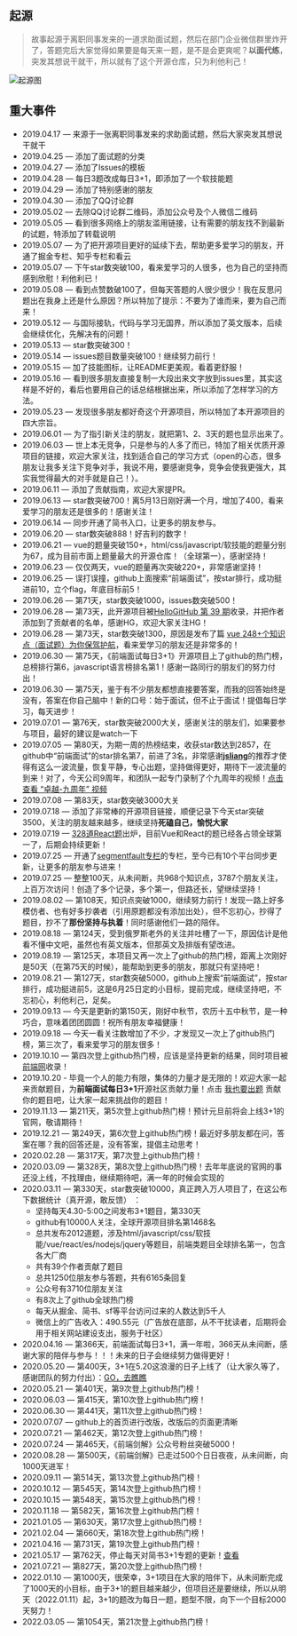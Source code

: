 ## 起源
> 故事起源于离职同事发来的一道求助面试题，然后在部门企业微信群里炸开了，答题完后大家觉得如果要是每天来一题，是不是会更爽呢？**以面代练**，突发其想说干就干，所以就有了这个开源仓库，只为利他利己！

![起源图](https://github.com/haizlin/fe-interview/raw/master/resource/images/begin.jpg)

## 重大事件

- 2019.04.17 — 来源于一张离职同事发来的求助面试题，然后大家突发其想说干就干
- 2019.04.25 — 添加了面试题的分类
- 2019.04.27 — 添加了Issues的模板
- 2019.04.28 — 每日3题改成每日3+1，即添加了一个软技能题
- 2019.04.29 — 添加了特别感谢的朋友
- 2019.04.30 — 添加了QQ讨论群
- 2019.05.02 — 去除QQ讨论群二维码，添加公众号及个人微信二维码
- 2019.05.05 — 看到很多网络上的朋友滥用链接，让有需要的朋友找不到最新的试题，特添加了转载说明
- 2019.05.07 — 为了把开源项目更好的延续下去，帮助更多爱学习的朋友，开通了掘金专栏、知乎专栏和看云
- 2019.05.07 — 下午star数突破100，看来爱学习的人很多，也为自己的坚持而感到欣慰！利他利已！
- 2019.05.08 — 看到点赞数破100了，但每天答题的人很少很少！我在反思问题出在我身上还是什么原因？所以特加了提示：不要为了谁而来，要为自己而来！
- 2019.05.12 — 与国际接轨，代码与学习无国界，所以添加了英文版本，后续会继续优化，先解决有的问题！
- 2019.05.13 — star数突破300！
- 2019.05.14 — issues题目数量突破100！继续努力前行！
- 2019.05.15 — 加了技能图标，让README更美观，看着更舒服！
- 2019.05.16 — 看到很多朋友直接复制一大段出来文字放到issues里，其实这样是不好的，看后也要用自己的话总结根据出来，所以添加了怎样学习的方法。
- 2019.05.23 — 发现很多朋友都好奇这个开源项目，所以特加了本开源项目的四大宗旨。
- 2019.06.01 — 为了指引新关注的朋友，就把第1、2、3天的题也显示出来了。
- 2019.06.03 — 世上本无竞争，只是参与的人多了而已，特加了相关优质开源项目的链接，欢迎大家关注，找到适合自己的学习方式（open的心态，很多朋友让我多关注下竞争对手，我说不用，要感谢竞争，竞争会使我更强大，其实我觉得最大的对手就是自己！）。
- 2019.06.11 — 添加了贡献指南，欢迎大家提PR。
- 2019.06.13 — star数突破700！离5月13日刚好满一个月，增加了400，看来爱学习的朋友还是很多的！感谢关注！
- 2019.06.14 — 同步开通了简书入口，让更多的朋友参与。
- 2019.06.20 — star数突破888！好吉利的数字！
- 2019.06.21 — vue的题量突破150+，html/css/javascript/软技能的题量分别为67，成为目前市面上题量最大的开源仓库！（全球第一），感谢坚持！
- 2019.06.23 — 仅仅两天，vue的题量再次突破220+，非常感谢坚持！
- 2019.06.25 — 误打误撞，github上面搜索“前端面试”，按star排行，成功挺进前10，立个flag，年底目标前5！
- 2019.06.26 — 第71天，star数突破1000，issues数突破500！
- 2019.06.28 — 第73天，此开源项目被[HelloGitHub 第 39 期](https://hellogithub.com/periodical/volume/39/)收录，并把作者添加到了贡献者的名单，感谢HG，欢迎大家关注HG！
- 2019.06.28 — 第73天，star数突破1300，原因是发布了篇 [vue 248+个知识点（面试题）为你保驾护航](https://juejin.im/post/5d153267e51d4510624f9809)，看来爱学习的朋友还是非常多的！
- 2019.06.30 — 第75天，《前端面试每日3+1》开源项目上了github的热门榜，总榜排行第6，javascript语言榜排名第1！感谢一路同行的朋友们的努力付出！
- 2019.06.30 — 第75天，鉴于有不少朋友都想直接要答案，而我的回答始终是没有，答案在你自己脑中！新的口号：始于面试，但不止于面试！提倡每日学习，每天进步！
- 2019.07.01 — 第76天，star数突破2000大关，感谢关注的朋友们，如果要参与项目，最好的建议是watch一下
- 2019.07.05 — 第80天，为期一周的热榜结束，收获star数达到2857，在github中“前端面试”的star排名第7，前进了3名，非常感谢[**jsliang**](https://github.com/LiangJunrong/document-library)的推荐才使得有这么一波流量，恢复平静，专心出题，坚持做得更好，期待下一波流量的到来！对了，今天公司9周年，和团队一起专门录制了个九周年的视频！[点击查看 “卓越-九周年” 视频](https://v.youku.com/v_show/id_XNDI2NDUyOTY2MA==.html?spm=a2h3j.8428770.3416059.1)
- 2019.07.08 — 第83天，star数突破3000大关
- 2019.07.18 — 添加了非常棒的开源项目链接，顺便记录下今天star突破3500，关注的朋友越来越多，继续坚持**死磕自己，愉悦大家**
- 2019.07.19 — [328道React题](https://juejin.im/post/5d310e8bf265da1bd261259d)出炉，目前Vue和React的题已经各占领全球第一了，后期会持续更新！
- 2019.07.25 — 开通了[segmentfault专栏](https://segmentfault.com/blog/frontend-interview)的专栏，至今已有10个平台同步更新，让更多的朋友参与进来！
- 2019.07.25 — 整整100天，从未间断，共968个知识点，3787个朋友关注，上百万次访问！创造了多个记录，多个第一，但路还长，望继续坚持！
- 2019.08.02 — 第108天，知识点突破1000，继续努力前行！发现一路上好多模仿者、也有好多抄袭者（引用原题都没有添加出处），但不忘初心，抄得了题目，抄不了**那份坚持与执着**！同时感谢他们一路的陪伴。
- 2019.08.18 — 第124天，受到俄罗斯老外的关注并吐槽了一下，原因估计是他看不懂中文吧，虽然也有英文版本，但那英文及排版有望改进。
- 2019.08.19 — 第125天，本项目又再一次上了github的热门榜，距离上次刚好是50天（在第75天的时候），能帮助到更多的朋友，那就只有坚持吧！
- 2019.08.21 — 第127天，star数突破5000，github上搜索“前端面试”，按star排行，成功挺进前5，这是6月25日定的小目标，提前完成，继续坚持吧，不忘初心，利他利己，足矣。
- 2019.09.13 — 今天是更新的第150天，刚好中秋节，农历十五中秋节，是一种巧合，意味着团团圆圆！祝所有朋友幸福健康！
- 2019.09.18 — 今天一看关注数增加了不少，才发现又一次上了github热门榜，第三次了，看来爱学习的朋友很多！
- 2019.10.10 — 第四次登上github热门榜，应该是坚持更新的结果，同时项目被[前端网](http://qianduan.cc)收录！
- 2019.10.20 - 毕竟一个人的能力有限，集体的力量才是无限的！欢迎大家一起来贡献题目，为**前端面试每日3+1**开源社区贡献力量！点击 [我也要出题](http://www.h-camel.com/contribution.html) 贡献你的题目吧，让大家一起来挑战你的题目！
- 2019.11.13 — 第211天，第5次登上github热门榜！预计元旦前将会上线3+1的官网，敬请期待！
- 2019.12.21 — 第249天，第6次登上github热门榜！最近好多朋友都在问，答案在哪？我的回答还是，没有答案，提倡主动思考！
- 2020.02.28 — 第317天，第7次登上github热门榜！
- 2020.03.09 — 第328天，第8次登上github热门榜！去年年底说的官网的事还没上线，不找理由，继续期待吧，满一年的时候会实现的
- 2020.03.11 — 第330天，star数突破10000，真正跨入万人项目了，在这公布下数据统计（真开源，敢反馈） ：
    - 坚持每天4.30-5:00之间发布3+1题目，第330天
    - github有10000人关注，全球开源项目排名第1468名
    - 总共发布2012道题，涉及html/javascript/css/软技能/vue/react/es/nodejs/jquery等题目，前端类题目全球排名第一，包含各大厂商 
    - 共有39个作者贡献了题目
    - 总共1250位朋友参与答题，共有6165条回复
    - 公众号有3710位朋友关注
    - 有8次上了github全球热门榜
    - 每天从掘金、简书、sf等平台访问过来的人数达到5千人
    - 微信上的广告收入：490.55元（广告放在底部，从不干扰读者，后期将会用于相关网站建设支出，服务于社区）
- 2020.04.16 — 第366天，前端面试每日3+1，满一年啦，366天从未间断，感谢大家的陪伴与参与！！！未来的日子会继续努力做得更好！
- 2020.05.20 — 第400天，3+1在5.20这浪漫的日子上线了（让大家久等了，感谢团队的努力付出）：[GO，去瞧瞧](http://www.h-camel.com/index.html)
- 2020.05.21 — 第401天，第9次登上github热门榜！
- 2020.06.03 — 第415天，第10次登上github热门榜！
- 2020.06.30 — 第441天，第11次登上github热门榜！
- 2020.07.07 — github上的首页进行改版，改版后的页面更清晰
- 2020.07.21 — 第462天，第12次登上github热门榜！
- 2020.07.24 — 第465天，《前端剑解》公众号粉丝突破5000！
- 2020.08.28 — 第500天，《前端剑解》已走过500个日日夜夜，从未间断，向1000天进军！
- 2020.09.11 — 第514天，第13次登上github热门榜！
- 2020.10.12 — 第545天，第14次登上github热门榜！
- 2020.10.15 — 第548天，第15次登上github热门榜！
- 2020.11.18 — 第582天，第16次登上github热门榜！
- 2021.01.05 — 第630天，第17次登上github热门榜！
- 2021.02.04 — 第660天，第18次登上github热门榜！
- 2021.04.16 — 第731天，第19次登上github热门榜！
- 2021.05.17 — 第762天，停止每天对简书3+1专题的更新！[查看](https://www.jianshu.com/p/c539fe9c0a45)
- 2021.07.21 — 第827天，第20次登上github热门榜！
- 2022.01.10 — 第1000天，很荣幸，3+1项目在大家的陪伴下，从未间断完成了1000天的小目标，由于3+1的题目越来越少，但项目还是要继续，所以从明天（2022.01.11）起，3+1的题改为每日一题，题型不限，向下一个目标2000天努力！
- 2022.03.05 — 第1054天，第21次登上github热门榜！